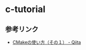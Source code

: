 # c-tutorial

## 参考リンク
- [CMakeの使い方（その１） - Qiita](https://qiita.com/shohirose/items/45fb49c6b429e8b204ac)


